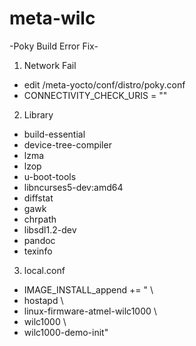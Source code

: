 # meta-wilc

-Poky Build Error Fix-

1. Network Fail
  - edit /meta-yocto/conf/distro/poky.conf
  - CONNECTIVITY_CHECK_URIS = ""
2. Library
  - build-essential
  - device-tree-compiler
  - lzma
  - lzop
  - u-boot-tools
  - libncurses5-dev:amd64 
  - diffstat
  - gawk
  - chrpath
  - libsdl1.2-dev
  - pandoc
  - texinfo
3. local.conf
  - IMAGE_INSTALL_append += " \
  - hostapd \
  - linux-firmware-atmel-wilc1000 \ 
  - wilc1000 \
  - wilc1000-demo-init"

